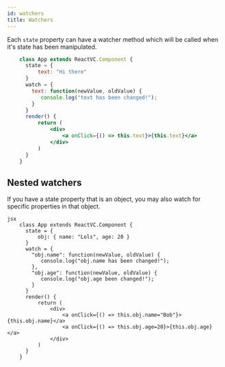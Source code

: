 ```yaml
---
id: watchers
title: Watchers
---
```

Each `state` property can have a watcher method which will be called when it's state has been manipulated.

```jsx
    class App extends ReactVC.Component {
      state = { 
          text: "Hi there"
      }
      watch = {
        text: function(newValue, oldValue) {
           console.log("text has been changed!");
        }
      }
      render() {
          return (
              <div>
                  <a onClick={() => this.text}>{this.text}</a>
              </div>
          )
      }
    }
```

## Nested watchers

If you have a state property that is an object, you may also watch for specific properties in that object.

    jsx
        class App extends ReactVC.Component {
          state = { 
              obj: { name: "Lols", age: 20 }
          }
          watch = {
            "obj.name": function(newValue, oldValue) {
               console.log("obj.name has been changed!");
            },
            "obj.age": function(newValue, oldValue) {
               console.log("obj.age been changed!");
            }
          }
          render() {
              return (
                  <div>
                      <a onClick={() => this.obj.name="Bob"}>{this.obj.name}</a>
                      <a onClick={() => this.obj.age=20}>{this.obj.age}</a>
                  </div>
              )
          }
        }